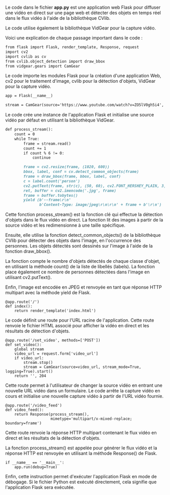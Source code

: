 Le code dans le fichier **app.py** est une application web Flask pour diffuser une vidéo en direct sur une page web et détecter des objets en temps réel dans le flux vidéo à l'aide de la bibliothèque CVlib.

Le code utilise également la bibliothèque VidGear pour la capture vidéo.

Voici une explication de chaque passage important dans le code :


```markdown
from flask import Flask, render_template, Response, request
import cv2
import cvlib as cv
from cvlib.object_detection import draw_bbox
from vidgear.gears import CamGear
```

Le code importe les modules Flask pour la création d'une application Web, cv2 pour le traitement d'image, cvlib pour la détection d'objets, VidGear pour la capture vidéo.



```markdown 
app = Flask(__name__)

stream = CamGear(source='https://www.youtube.com/watch?v=ZO5lV0gh5i4', stream_mode=True, logging=True).start() # default video
```

Le code crée une instance de l'application Flask et initialise une source vidéo par défaut en utilisant la bibliothèque VidGear.


```markdown
def process_stream():
    count = 0
    while True:
        frame = stream.read()
        count += 1
        if count % 6 != 0:
            continue

        frame = cv2.resize(frame, (1020, 600))
        bbox, label, conf = cv.detect_common_objects(frame)
        frame = draw_bbox(frame, bbox, label, conf)
        c = label.count('person')
        cv2.putText(frame, str(c), (50, 60), cv2.FONT_HERSHEY_PLAIN, 3, (255, 255, 255), 3)
        ret, buffer = cv2.imencode('.jpg', frame)
        frame = buffer.tobytes()
        yield (b'--frame\r\n'
               b'Content-Type: image/jpeg\r\n\r\n' + frame + b'\r\n')
 ```

Cette fonction process_stream() est la fonction clé qui effectue la détection d'objets dans le flux vidéo en direct. La fonction lit des images à partir de la source vidéo et les redimensionne à une taille spécifique.

Ensuite, elle utilise la fonction detect_common_objects() de la bibliothèque CVlib pour détecter des objets dans l'image, en l'occurrence des personnes. Les objets détectés sont dessinés sur l'image à l'aide de la fonction draw_bbox().

La fonction compte le nombre d'objets détectés de chaque classe d'objet, en utilisant la méthode count() de la liste de libellés (labels). La fonction place également ce nombre de personnes détectées dans l'image en utilisant cv2.putText().

Enfin, l'image est encodée en JPEG et renvoyée en tant que réponse HTTP multipart avec la méthode yield de Flask.


```
@app.route('/')
def index():
    return render_template('index.html')
```

Le code définit une route pour l'URL racine de l'application. Cette route renvoie le fichier HTML associé pour afficher la vidéo en direct et les résultats de détection d'objets.



```
@app.route('/set_video', methods=['POST'])
def set_video():
    global stream
    video_url = request.form['video_url']
    if video_url:
        stream.stop()
        stream = CamGear(source=video_url, stream_mode=True, logging=True).start()
    return '', 204
```

Cette route permet à l'utilisateur de changer la source vidéo en entrant une nouvelle URL vidéo dans un formulaire. Le code arrête la capture vidéo en cours et initialise une nouvelle capture vidéo à partir de l'URL vidéo fournie.


```
@app.route('/video_feed')
def video_feed():
    return Response(process_stream(),
                    mimetype='multipart/x-mixed-replace; boundary=frame')
```

Cette route renvoie la réponse HTTP multipart contenant le flux vidéo en direct et les résultats de la détection d'objets.

La fonction process_stream() est appelée pour générer le flux vidéo et la réponse HTTP est renvoyée en utilisant la méthode Response() de Flask.


```
if __name__ == '__main__':
    app.run(debug=True)
```

Enfin, cette instruction permet d'exécuter l'application Flask en mode de débogage. Si le fichier Python est exécuté directement, cela signifie que l'application Flask sera exécutée.
